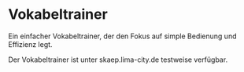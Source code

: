 # Vokabeltrainer

Ein einfacher Vokabeltrainer, der den Fokus auf simple Bedienung und Effizienz legt.

Der Vokabeltrainer ist unter skaep.lima-city.de testweise verfügbar.
